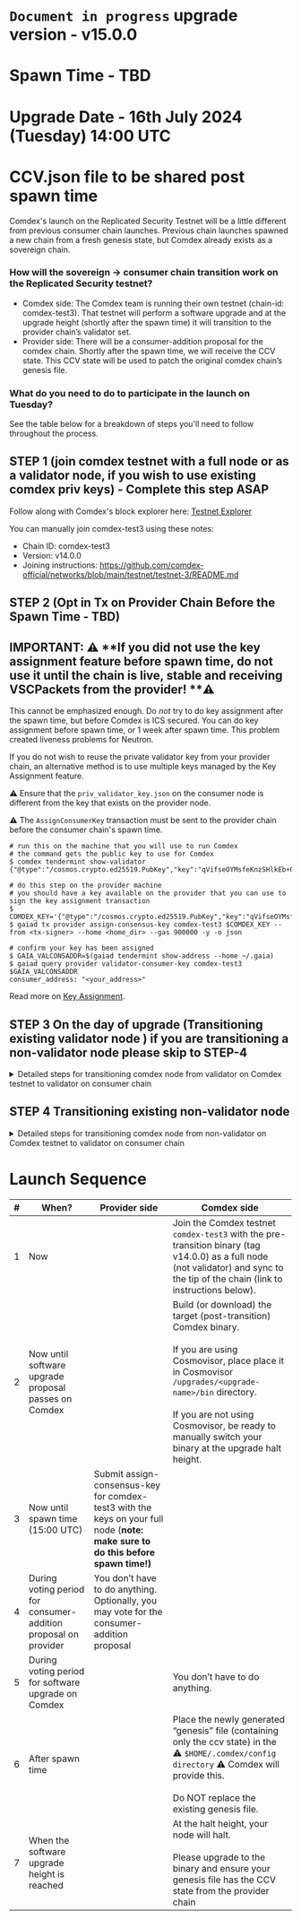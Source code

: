 # `Document in progress` upgrade version - v15.0.0
# Spawn Time - TBD
# Upgrade Date - 16th July 2024 (Tuesday)  14:00 UTC
# CCV.json file to be shared post spawn time

Comdex's launch on the Replicated Security Testnet will be a little different from previous consumer chain launches. Previous chain launches spawned a new chain from a fresh genesis state, but Comdex already exists as a sovereign chain.

### How will the sovereign -> consumer chain transition work on the Replicated Security testnet?

* Comdex side: The Comdex team is running their own testnet (chain-id: comdex-test3). That testnet will perform a software upgrade and at the upgrade height (shortly after the spawn time) it will transition to the provider chain’s validator set.
* Provider side: There will be a consumer-addition proposal for the comdex chain. Shortly after the spawn time, we will receive the CCV state. This CCV state will be used to patch the original comdex chain’s genesis file.

### What do you need to do to participate in the launch on Tuesday?
See the table below for a breakdown of steps you'll need to follow throughout the process. 

## STEP 1 (join comdex testnet with a full node or as a validator node, if you wish to use existing comdex priv keys) - Complete this step ASAP
Follow along with Comdex's block explorer here: [Testnet Explorer](https://test3-explorer.comdex.one/comdex-test3)

You can manually join comdex-test3 using these notes:
* Chain ID: comdex-test3
* Version: v14.0.0
* Joining instructions: https://github.com/comdex-official/networks/blob/main/testnet/testnet-3/README.md
 
## STEP 2 (Opt in Tx on Provider Chain Before the Spawn Time - TBD)

## IMPORTANT: ⚠️ **If you did not use the key assignment feature before spawn time, do not use it until the chain is live, stable and receiving VSCPackets from the provider! **⚠️

This cannot be emphasized enough. Do _not_ try to do key assignment after the spawn time, but before Comdex is ICS secured. You can do key assignment before spawn time, or 1 week after spawn time. This problem created liveness problems for Neutron.

If you do not wish to reuse the private validator key from your provider chain, an alternative method is to use multiple keys managed by the Key Assignment feature.

⚠️ Ensure that the `priv_validator_key.json` on the consumer node is different from the key that exists on the provider node.

⚠️ The `AssignConsumerKey` transaction must be sent to the provider chain before the consumer chain's spawn time.

	# run this on the machine that you will use to run Comdex
	# the command gets the public key to use for Comdex
	$ comdex tendermint show-validator
	{"@type":"/cosmos.crypto.ed25519.PubKey","key":"qVifseOYMsfeKnzSHlkEb+0ZZeuZrVPJ7sqMZJHAbBc="}
	
	# do this step on the provider machine
	# you should have a key available on the provider that you can use to sign the key assignment transaction
	$ COMDEX_KEY='{"@type":"/cosmos.crypto.ed25519.PubKey","key":"qVifseOYMsfeKnzSHlkEb+0ZZeuZrVPJ7sqMZJHAbBc="}'
	$ gaiad tx provider assign-consensus-key comdex-test3 $COMDEX_KEY --from <tx-signer> --home <home_dir> --gas 900000 -y -o json
	
	# confirm your key has been assigned
	$ GAIA_VALCONSADDR=$(gaiad tendermint show-address --home ~/.gaia)
	$ gaiad query provider validator-consumer-key comdex-test3 $GAIA_VALCONSADDR
	consumer_address: "<your_address>"


Read more on [Key Assignment](https://github.com/cosmos/interchain-security/blob/main/docs/docs/features/key-assignment.md). 



##  STEP 3 On the day of upgrade (Transitioning existing validator node ) if you are transitioning a non-validator node please skip to STEP-4

<details><summary>Detailed steps for transitioning comdex node from validator on Comdex testnet to validator on consumer chain</summary>
<br>

Download v15.0.0 Binary
```shell
cd comdex
git pull
git checkout v15.0.0
make install

#Should be v15.0.0
comdex version
```

Download and Copy the ccv.json file [It will be shared after Spawn Time]
```shell
wget -O $HOME/.comdex/config/ccv.json [TBD]
```

Make directories in cosmovisor and copy binaries
```shell
mkdir -p $HOME/.comdex/cosmovisor/upgrades/v15.0.0/bin/
cp $HOME/go/bin/comdex $HOME/.comdex/cosmovisor/upgrades/v15.0.0/bin/
```

Start the node/service

```shell
comdex start
```
</details>

## STEP 4 Transitioning existing non-validator node

<details><summary>Detailed steps for transitioning comdex node from non-validator on Comdex testnet to validator on consumer chain</summary>
<br>


Download v15.0.0 Binary
```shell
cd comdex
git pull
git checkout v15.0.0
make install

#Should be v15.0.0
comdex version
```

Make directories in cosmovisor and copy binaries
```
mkdir -p $HOME/.comdex/cosmovisor/upgrades/v15/bin/
cp $HOME/go/bin/comdex $HOME/.comdex/cosmovisor/upgrades/v15/bin/
```

Download new Sovereign genesis
```
mkdir -p $HOME/.comdex/config/
wget -O $HOME/.comdex/config/ccv.json 
```

Restart the Service
```
sudo service comdex restart && journalctl -u comdex -f -o cat
```

</details>

# Launch Sequence

| # | When? | Provider side | Comdex side |
| -- | --- | ----- | ---- |
| 1 | Now | | Join the Comdex testnet `comdex-test3` with the pre-transition binary (tag v14.0.0) as a full node (not validator) and sync to the tip of the chain (link to instructions below). |
| 2 | Now until software upgrade proposal passes on Comdex | | Build (or download) the target (post-transition) Comdex binary. <br><br>If you are using Cosmovisor, place place it in Cosmovisor `/upgrades/<upgrade-name>/bin` directory.<br><br>If you are not using Cosmovisor, be ready to manually switch your binary at the upgrade halt height. |
| 3 | Now until spawn time (15:00 UTC) | Submit assign-consensus-key for comdex-test3 with the keys on your full node (**note: make sure to do this before spawn time!)** | |
| 4 | During voting period for  consumer-addition proposal on provider | You don’t have to do anything. Optionally, you may vote for the consumer-addition proposal | |
| 5 | During voting period for software upgrade on Comdex | | You don’t have to do anything. |
| 6 | After spawn time | | Place the newly generated “genesis” file (containing only the ccv state) in the ⚠️ `$HOME/.comdex/config directory` ⚠️ Comdex will provide this.<br><br>Do NOT replace the existing genesis file. |
| 7 | When the software upgrade height is reached | | At the halt height, your node will halt.<br><br>Please upgrade to the  binary and ensure your genesis file has the CCV state from the provider chain |
